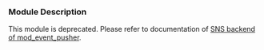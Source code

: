 ### Module Description

This module is deprecated. Please refer to documentation of [SNS backend of mod_event_pusher](./mod_event_pusher_sns.md).
